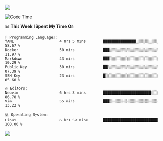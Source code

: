 <!-- [![Top Langs](https://github-readme-stats.vercel.app/api/top-langs/?username=gagahsyuja&theme=dracula&hide_border=true&border_radius=7)](https://github.com/anuraghazra/github-readme-stats) -->

![](https://komarev.com/ghpvc/?username=gagahsyuja&color=orange)

<!--START_SECTION:waka-->
![Code Time](http://img.shields.io/badge/Code%20Time-1%2C483%20hrs%2016%20mins-blue)

📊 **This Week I Spent My Time On** 

```text
💬 Programming Languages: 
YAML                     4 hrs 5 mins        ███████████████░░░░░░░░░░   58.67 % 
Docker                   50 mins             ███░░░░░░░░░░░░░░░░░░░░░░   11.97 % 
Markdown                 43 mins             ███░░░░░░░░░░░░░░░░░░░░░░   10.29 % 
Public Key               30 mins             ██░░░░░░░░░░░░░░░░░░░░░░░   07.39 % 
SSH Key                  23 mins             █░░░░░░░░░░░░░░░░░░░░░░░░   05.60 % 

🔥 Editors: 
Neovim                   6 hrs 3 mins        ██████████████████████░░░   86.78 % 
Vim                      55 mins             ███░░░░░░░░░░░░░░░░░░░░░░   13.22 % 

💻 Operating System: 
Linux                    6 hrs 58 mins       █████████████████████████   100.00 % 
```


<!--END_SECTION:waka-->

![](https://hit.yhype.me/github/profile?account_id=96577465)
